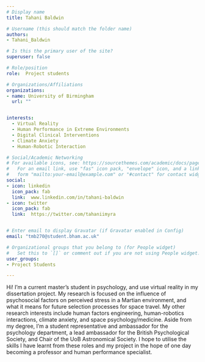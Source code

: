 ```yaml
---
# Display name
title: Tahani Baldwin

# Username (this should match the folder name)
authors:
- Tahani_Baldwin

# Is this the primary user of the site?
superuser: false

# Role/position
role:  Project students

# Organizations/Affiliations
organizations:
- name: University of Birmingham
  url: ""


interests:
  - Virtual Reality
  - Human Performance in Extreme Environments
  - Digital Clinical Interventions
  - Climate Anxiety
  - Human-Robotic Interaction

# Social/Academic Networking
# For available icons, see: https://sourcethemes.com/academic/docs/page-builder/#icons
#   For an email link, use "fas" icon pack, "envelope" icon, and a link in the
#   form "mailto:your-email@example.com" or "#contact" for contact widget.
social:
- icon: linkedin
  icon_pack: fab
  link:  www.linkedin.com/in/tahani-baldwin
- icon: twitter
  icon_pack: fab
  link:  https://twitter.com/tahaniimyra


# Enter email to display Gravatar (if Gravatar enabled in Config)
email: "tmb270@student.bham.ac.uk"

# Organizational groups that you belong to (for People widget)
#   Set this to `[]` or comment out if you are not using People widget.
user_groups:
- Project Students

---
```

Hi! I’m a current master’s student in psychology, and use virtual reality in my dissertation project. My research is focused on the influence of psychosocial factors on perceived stress in a Martian environment, and what it means for future selection processes for space travel. My other research interests include human factors engineering, human-robotics interactions, climate anxiety, and space psychology/medicine. Aside from my degree, I’m a student representative and ambassador for the psychology department, a lead ambassador for the British Psychological Society, and Chair of the UoB Astronomical Society. I hope to utilise the skills I have learnt from these roles and my project in the hope of one day becoming a professor and human performance specialist.



